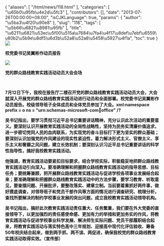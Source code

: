 {
    "aliases": [
        "/html/news/118.html"
    ],
    "categories": [
        "\u65b0\u95fb\u4e2d\u5fc3"
    ],
    "contributors": [],
    "date": "2013-07-26T00:00:00+08:00",
    "isCJKLanguage": true,
    "params": {
        "author": "\u5ba3\u4f20\u90e8"
    },
    "slug": "118",
    "tags": [
        "\u5b66\u6821\u8981\u95fb"
    ],
    "title": "\u6211\u6821\u53ec\u5f00\u515a\u7684\u7fa4\u4f17\u8def\u7ebf\u6559\u80b2\u5b9e\u8df5\u6d3b\u52a8\u52a8\u5458\u5927\u4f1a",
    "toc": true
}
**![](https://cdn.tfls.online/mirror/full/dd602701cf55923cf909f9f722cd6f9c87a12bfd.jpg)**

**校党委书记吴翼彬作动员报告**

**![](https://cdn.tfls.online/mirror/full/13804289ea423148bab4fcaf655a69438336a050.jpg)**

**党的群众路线教育实践活动动员大会会场**

 

**7月12日下午，我校在报告厅二楼召开党的群众路线教育实践活动动员大会，大会就深入开展党的群众路线教育实践活动进行动员和全面部署。校党委书记吴翼彬作动员报告。校级领导班子全体成员和全体党员参加了大会。xml:namespace prefix = o ns = "urn:schemas-microsoft-com:office:office" /?**

**吴书记指出，要学习贯彻习近平总书记重要讲话精神，充分认识此次活动的重要意义。要深刻认识开展教育实践活动的全局性战略性，坚持为民务实清廉价值追求，进一步密切党同人民的血肉联系，为实现党的奋斗目标打下更为坚实的群众基础；要深刻认识加强党的作风建设的现实性紧迫性，着力解决形式主义、官僚主义、享乐主义和奢靡之风问题，建立长效机制；要深刻认识习近平总书记重要讲话的科学性指导性，搞好我校教育实践活动。**

**他强调，教育实践活动要紧扣目标要求，结合学校实际，积极稳妥地把群众路线教育实践活动引向深入。要准确理解和把握群众路线教育实践活动的指导思想、目标任务；要统筹兼顾，把开展群众路线教育实践活动与促进学校各项事业发展结合起来；要准确理解和把握群众路线教育实践活动中的方法步骤，要学习教育、听取意见，要查摆问题、开展批评，要整改落实、建章立制。当前要着重抓好两件事，做好摸底调查，对领导班子和党员干部作风等方面的情况进行调查研究、梳理分析，查找所要解决的制约学校事业发展的突出问题，成立我校教育实践活动领导机构。**

**吴书记指出，搞好此次教育实践活动责任重大、任务繁重，我们要在外大党委的直接领导下，以更加强烈的责任感使命感、更加有力的举措和更加务实的作风，将教育实践活动与促进学校事业科学发展、解决师生实际问题、党员干部履职结合起来，将教育实践活动与落实特色高中三年规划、迎接高中现代化评估验收、筹备50年校庆结合起来，做到两手抓、两不误、两促进，确保我校党的群众路线教育实践活动取得实效。（宣传部）**

